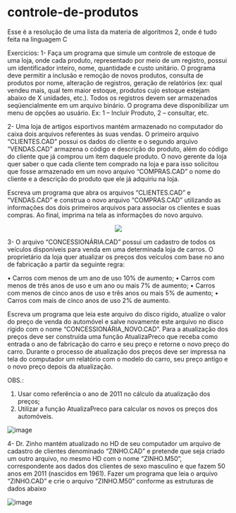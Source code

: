 # controle-de-produtos

Esse é a resolução de uma lista da materia de algoritmos 2, onde é tudo feita na linguagem C

Exercicios: 
1- Faça um programa que simule um controle de estoque de uma loja, onde cada produto, representado por meio de um registro, possui um identificador inteiro, nome, quantidade e custo unitário. O programa deve permitir a inclusão e remoção de novos produtos, consulta de produtos por nome, alteração de registros, geração de relatórios (ex: qual vendeu mais, qual tem maior estoque, produtos cujo estoque estejam abaixo de X unidades, etc.). Todos os registros devem ser armazenados seqüencialmente em um arquivo binário. O programa deve disponibilizar um menu de opções ao usuário. Ex: 1 – Incluir Produto, 2 – consultar, etc.

2- Uma loja de artigos esportivos mantém armazenado no computador do caixa dois arquivos referentes às suas vendas. O primeiro arquivo “CLIENTES.CAD” possui os dados do cliente e o segundo arquivo “VENDAS.CAD” armazena o código e descrição do produto, além do código do cliente que já comprou um item daquele produto. O novo gerente da loja quer saber o que cada cliente tem comprado na loja e para isso solicitou que fosse armazenado em um novo arquivo “COMPRAS.CAD” o nome do cliente e a descrição do produto que ele já adquiriu na loja. 

Escreva um programa que abra os arquivos “CLIENTES.CAD” e “VENDAS.CAD” e construa o novo arquivo “COMPRAS.CAD” utilizando as informações dos dois primeiros arquivos para associar os clientes e suas compras. Ao final, imprima na tela as informações do novo arquivo.

<div align="center">
  <img src="![image](https://user-images.githubusercontent.com/44234388/138287160-dd11cfc4-cf67-4259-a056-9fd9b2f4f2f3.png)">
</div>

3- O arquivo “CONCESSIONÁRIA.CAD” possui um cadastro de todos os veículos disponíveis para venda em uma determinada loja de carros. O proprietário da loja quer atualizar os preços dos veículos com base no ano de fabricação a partir da seguinte regra:

• Carros com menos de um ano de uso 10% de aumento; 
• Carros com menos de três anos de uso e um ano ou mais 7% de aumento; 
• Carros com menos de cinco anos de uso e três anos ou mais 5% de aumento;
• Carros com mais de cinco anos de uso 2% de aumento. 

Escreva um programa que leia este arquivo do disco rígido, atualize o valor do preço de venda do automóvel e salve novamente este arquivo no disco rígido com o nome “CONCESSIONÁRIA_NOVO.CAD”. Para a atualização dos preços deve ser construída uma função AtualizaPreco que receba como entrada o ano de fabricação do carro e seu preço e retorne o novo preço do carro. Durante o processo de atualização dos preços deve ser impressa na tela do computador um relatório com o modelo do carro, seu preço antigo e o novo preço depois da atualização.

OBS.: 
1) Usar como referência o ano de 2011 no cálculo da atualização dos preços; 
2) Utilizar a função AtualizaPreco para calcular os novos os preços dos automóveis.

![image](https://user-images.githubusercontent.com/44234388/138287493-8c533169-1f3a-4ff9-9f26-da139f2d405d.png)

4- Dr. Zinho mantém atualizado no HD de seu computador um arquivo de cadastro de clientes denominado “ZINHO.CAD” e pretende que seja criado um outro arquivo, no mesmo HD com o nome “ZINHO.M50”, correspondente aos dados dos clientes de sexo masculino e que fazem 50 anos em 2011 (nascidos em 1961). Fazer um programa que leia o arquivo “ZINHO.CAD” e crie o arquivo “ZINHO.M50” conforme as estruturas de dados abaixo

![image](https://user-images.githubusercontent.com/44234388/138287570-bc05e511-10cc-4361-be4c-03879cdc21bb.png)
